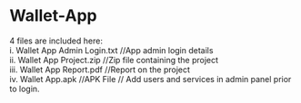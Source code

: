 # Wallet-App<br>
4 files are included here:<br>
i. Wallet App Admin Login.txt //App admin login details<br>
ii. Wallet App Project.zip //Zip file containing the project<br>
iii. Wallet App Report.pdf //Report on the project<br>
iv. Wallet App.apk //APK File
// Add users and services in admin panel prior to login.
